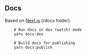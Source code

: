 ## Docs

Based on [Next.js](https://nextjs.org/) (/docs folder).

```
	# Run docs in dev (watch) mode
	yarn docs:dev

	# Build docs for publishing
	yarn docs:publish
```

